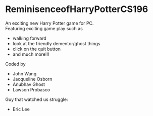 # ReminisenceofHarryPotterCS196
An exciting new Harry Potter game for PC.  
Featuring exciting game play such as
 - walking forward
 - look at the friendly dementor/ghost things
 - click on the quit button
 - and much more!!!

 Coded by
 - John Wang
 - Jacqueline Osborn
 - Anubhav Ghost
 - Lawson Probasco

 Guy that watched us struggle:
 - Eric Lee
